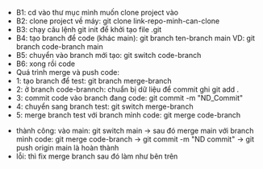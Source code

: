 - B1: cd vào thư mục mình muốn clone project vào
- B2: clone project về máy: git clone link-repo-minh-can-clone
- B3: chạy câu lệnh git init để khởi tạo file .git
- B4: tạo branch để code (khác main): git branch ten-branch main VD: git branch code-branch main
- B5: chuyển vào branch mới tạo: git switch code-branch
- B6: xong rồi code
- Quá trình merge và push code:
- 1: tạo branch để test: git branch merge-branch
- 2: ở branch code-brannch: chuẩn bị dữ liệu để commit ghi git add .
- 3: commit code vào branch đang code: git commit -m "ND_Commit"
- 4: chuyển sang branch test: git switch merge-branch
- 5: merge branch test với branch mình code: git merge code-branch

* thành công: vào main: git switch main -> sau đó merge main với branch mình code: git merge code-branch -> git commit -m "ND commit" -> git push origin main là hoàn thành
* lỗi: thì fix merge branch sau đó làm như bên trên
